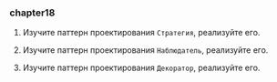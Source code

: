 ### chapter18

1. Изучите паттерн проектирования ```Стратегия```, реализуйте его.

2. Изучите паттерн проектирования ```Наблюдатель```, реализуйте его.

3. Изучите паттерн проектирования ```Декоратор```, реализуйте его.